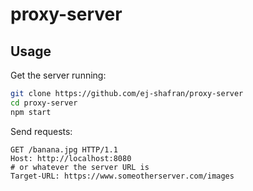 # proxy-server

## Usage

Get the server running:

```bash
git clone https://github.com/ej-shafran/proxy-server
cd proxy-server
npm start
```

Send requests:

```http
GET /banana.jpg HTTP/1.1
Host: http://localhost:8080
# or whatever the server URL is
Target-URL: https://www.someotherserver.com/images
```
